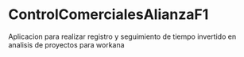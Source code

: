 # ControlComercialesAlianzaF1
Aplicacion para realizar registro y seguimiento de tiempo invertido en analisis de proyectos para workana
